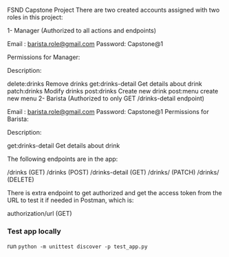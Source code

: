 FSND Capstone Project
There are two created accounts assigned with two roles in this project:

1- Manager (Authorized to all actions and endpoints)

Email : barista.role@gmail.com Password: Capstone@1

Permissions for Manager:

Description:

delete:drinks Remove drinks
get:drinks-detail Get details about drink
patch:drinks Modify drinks
post:drinks Create new drink
post:menu create new menu
2- Barista (Authorized to only GET /drinks-detail endpoint)

Email : barista.role@gmail.com Password: Capstone@1 Permissions for Barista:

Description:

get:drinks-detail Get details about drink

The following endpoints are in the app:

/drinks (GET) /drinks (POST) /drinks-detail (GET) /drinks/<id> (PATCH) /drinks/<id> (DELETE)

There is extra endpoint to get authorized and get the access token from the URL to test it if needed in Postman, which is:

authorization/url (GET)

### Test app locally

run `python -m unittest discover -p test_app.py`
